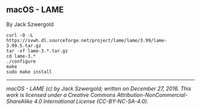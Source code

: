 ## macOS - LAME

By Jack Szwergold

	curl -O -L https://svwh.dl.sourceforge.net/project/lame/lame/3.99/lame-3.99.5.tar.gz
	tar -xf lame-3.*.tar.gz
	cd lame-3.*
	./configure
	make
	sudo make install

***

*macOS - LAME (c) by Jack Szwergold; written on December 27, 2016. This work is licensed under a Creative Commons Attribution-NonCommercial-ShareAlike 4.0 International License (CC-BY-NC-SA-4.0).*